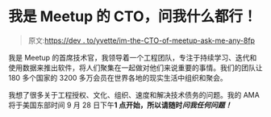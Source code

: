 # 我是 Meetup 的 CTO，问我什么都行！

> 原文:[https://dev . to/yvette/im-the-CTO-of-meetup-ask-me-any-8fp](https://dev.to/yvette/im-the-cto-of-meetup-ask-me-anything-8fp)

我是 Meetup 的首席技术官，我领导着一个工程团队，专注于持续学习、迭代和使用数据来推出软件，将人们聚集在一起做对他们来说重要的事情。我们的团队让 180 多个国家的 3200 多万会员在世界各地的现实生活中组织和聚会。

我想了很多关于工程授权、文化、组织、速度和解决技术债务的问题。我的 AMA 将于美国东部时间 9 月 28 日下午**1 点开始，所以请随时*问我任何问题！***